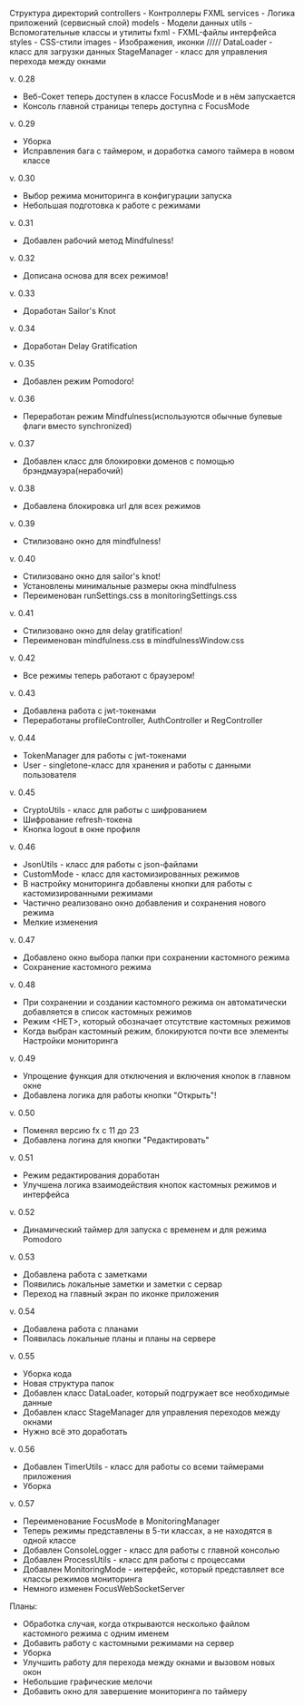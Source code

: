 Структура директорий
controllers - Контроллеры FXML
services - Логика приложений (сервисный слой)
models - Модели данных
utils - Вспомогательные классы и утилиты
fxml - FXML-файлы интерфейса
styles - CSS-стили
images - Изображения, иконки
/////
DataLoader - класс для загрузки данных
StageManager - класс для управления перехода между окнами

v. 0.28
- Веб-Сокет теперь доступен в классе FocusMode и в нём запускается
- Консоль главной страницы теперь доступна с FocusMode

v. 0.29
- Уборка
- Исправления бага с таймером, и доработка самого таймера в новом классе

v. 0.30
- Выбор режима мониторинга в конфигурации запуска
- Небольшая подготовка к работе с режимами

v. 0.31
- Добавлен рабочий метод Mindfulness!

v. 0.32
- Дописана основа для всех режимов!

v. 0.33
- Доработан Sailor's Knot

v. 0.34
- Доработан Delay Gratification

v. 0.35
- Добавлен режим Pomodoro!

v. 0.36
- Переработан режим Mindfulness(используются обычные булевые флаги вместо synchronized)

v. 0.37
- Добавлен класс для блокировки доменов с помощью брэндмауэра(нерабочий)

v. 0.38
- Добавлена блокировка url для всех режимов

v. 0.39
- Стилизовано окно для mindfulness!

v. 0.40
- Стилизовано окно для sailor's knot!
- Установлены минимальные размеры окна mindfulness
- Переименован runSettings.css в monitoringSettings.css

v. 0.41
- Стилизовано окно для delay gratification!
- Переименован mindfulness.css в mindfulnessWindow.css

v. 0.42
- Все режимы теперь работают с браузером! 

v. 0.43
- Добавлена работа с jwt-токенами
- Переработаны profileController, AuthController и RegController

v. 0.44
- TokenManager для работы с jwt-токенами
- User - singletone-класс для хранения и работы с данными пользователя

v. 0.45
- CryptoUtils - класс для работы с шифрованием
- Шифрование refresh-токена
- Кнопка logout в окне профиля

v. 0.46
- JsonUtils - класс для работы с json-файлами
- CustomMode - класс для кастомизированных режимов
- В настройку мониторинга добавлены кнопки для работы с кастомизированными режимами
- Частично реализовано окно добавления и сохранения нового режима
- Мелкие изменения

v. 0.47
- Добавлено окно выбора папки при сохранении кастомного режима
- Сохранение кастомного режима

v. 0.48
- При сохранении и создании кастомного режима он автоматически добавляется в список кастомных режимов
- Режим <НЕТ>, который обозначает отсутствие кастомных режимов
- Когда выбран кастомный режим, блокируются почти все элементы Настройки мониторинга

v. 0.49
- Упрощение функция для отключения и включения кнопок в главном окне
- Добавлена логика для работы кнопки "Открыть"!

v. 0.50
- Поменял версию fx с 11 до 23
- Добавлена логина для кнопки "Редактировать"

v. 0.51
- Режим редактирования доработан
- Улучшена логика взаимодействия кнопок кастомных режимов и интерфейса

v. 0.52
- Динамический таймер для запуска с временем и для режима Pomodoro

v. 0.53
- Добавлена работа с заметками
- Появились локальные заметки и заметки с сервар
- Переход на главный экран по иконке приложения

v. 0.54
- Добавлена работа с планами
- Появилась локальные планы и планы на сервере

v. 0.55
- Уборка кода
- Новая структура папок
- Добавлен класс DataLoader, который подгружает все необходимые данные
- Добавлен класс StageManager для управления переходов между окнами
- Нужно всё это доработать

v. 0.56
- Добавлен TimerUtils - класс для работы со всеми таймерами приложения
- Уборка

v. 0.57
- Переименование FocusMode в MonitoringManager
- Теперь режимы представлены в 5-ти классах, а не находятся в одной классе
- Добавлен ConsoleLogger - класс для работы с главной консолью
- Добавлен ProcessUtils - класс для работы с процессами
- Добавлен MonitoringMode - интерфейс, который представляет все классы режимов мониторинга
- Немного изменен FocusWebSocketServer

Планы:
- Обработка случая, когда открываются несколько файлом кастомного режима с одним именем
- Добавить работу с кастомными режимами на сервер
- Уборка
- Улучшить работу для перехода между окнами и вызовом новых окон
- Небольшие графические мелочи
- Добавить окно для завершение мониторинга по таймеру
